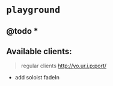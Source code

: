 # `playground`

## @todo *

## Available clients: 

> regular clients
http://yo.ur.i.p:port/

- add soloist fadeIn
